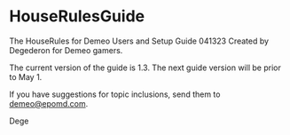 # HouseRulesGuide
The HouseRules for Demeo Users and Setup Guide
041323 Created by Degederon for Demeo gamers.

The current version of the guide is 1.3. The next guide version will be prior to May 1. 

If you have suggestions for topic inclusions, send them to demeo@epomd.com.

Dege
